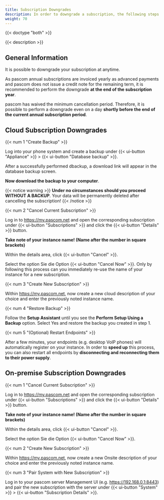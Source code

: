 ```yaml
---
title: Subscription Downgrades
description: In order to downgrade a subscription, the following steps are necessary
weight: 70
---
```


{{< doctype "both" >}}

{{< description >}}

## General Information

It is possible to downgrade your subscription at anytime.

As pascom annual subscriptions are invoiced yearly as advanced payments and pascom does not issue a credit note for the remaining term, it is recommended to perform the downgrade **at the end of the subscription year**.

pascom has waived the minimum cancellation period. Therefore, it is possible to perform a downgrade even on a day **shortly before the end of the current annual subscription period**.

## Cloud Subscription Downgrades

{{< num 1 "Create Backup" >}}

Log into your phone system and create a backup under {{< ui-button "Appliance" >}} > {{< ui-button "Database backup" >}}.

After a successfully performed dbackup, a download link will appear in the database backup screen.

**Now download the backup to your computer**.

{{< notice warning >}}
**Under no circumstances should you proceed WITHOUT A BACKUP**. Your data will be permanently deleted after cancelling the subscription!
{{< /notice >}}

{{< num 2 "Cancel Current Subscription" >}}

Log in to https://my.pascom.net and open the corresponding subscription under {{< ui-button "Subscriptions" >}} and click the {{< ui-button "Details" >}} button.

**Take note of your instance name! (Name after the number in square brackets)**

Within the details area, click {{< ui-button "Cancel" >}}.

Select the option Sie die Option {{< ui-button "Cancel Now" >}}. Only by following this process can you immediately re-use the name of your instance for a new subscription.

{{< num 3 "Create New Subscription" >}}

Within https://my.pascom.net, now create a new cloud description of your choice and enter the previously noted instance name.

{{< num 4 "Restore Backup" >}}

Follow the **Setup Assistant** until you see the **Perform Setup Using a Backup** option. Select Yes and restore the backup you created in step 1. 

{{< num 5 "(Optional) Restart Endpoints" >}}

After a few minutes, your endpoints (e.g. desktop VoIP phones) will automatically register on your instance. In order to **speed up** this process, you can also restart all endpoints by **disconnecting and reconnecting them to their power supply**.

## On-premise Subscription Downgrades

{{< num 1 "Cancel Current Subscription" >}}

Log in to https://my.pascom.net and open the corresponding subscription under {{< ui-button "Subscriptions" >}} and click the {{< ui-button "Details" >}} button.

**Take note of your instance name! (Name after the number in square brackets)**

Within the details area, click {{< ui-button "Cancel" >}}.

Select the option Sie die Option {{< ui-button "Cancel Now" >}}.

{{< num 2 "Create New Subscription" >}}

Within https://my.pascom.net, now create a new Onsite description of your choice and enter the previously noted instance name.

{{< num 3 "Pair System with New Subscription" >}}

Log in to your pascom server Management UI (e.g. https://192.168.0.1:8443) and pair the new subscription with the server under {{< ui-button "System" >}} > {{< ui-button "Subscription Details" >}}.
